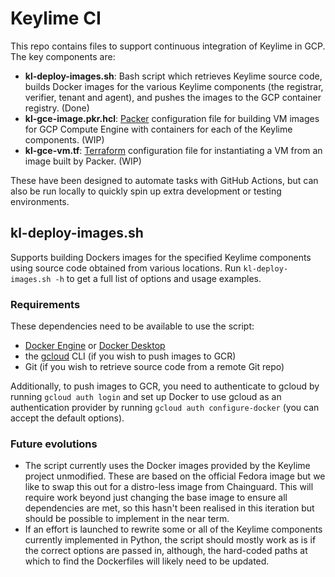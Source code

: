 # Keylime CI

This repo contains files to support continuous integration of Keylime in GCP. The key components are:

- **kl-deploy-images.sh**: Bash script which retrieves Keylime source code, builds Docker images for the various Keylime components (the registrar, verifier, tenant and agent), and pushes the images to the GCP container registry. (Done)
- **kl-gce-image.pkr.hcl**: [Packer](https://www.hashicorp.com/products/packer) configuration file for building VM images for GCP Compute Engine with containers for each of the Keylime components. (WIP)
- **kl-gce-vm.tf**: [Terraform](https://www.terraform.io/) configuration file for instantiating a VM from an image built by Packer. (WIP)

These have been designed to automate tasks with GitHub Actions, but can also be run locally to quickly spin up extra development or testing environments.

## kl-deploy-images.sh

Supports building Dockers images for the specified Keylime components using source code obtained from various locations. Run `kl-deploy-images.sh -h` to get a full list of options and usage examples.

### Requirements

These dependencies need to be available to use the script:

- [Docker Engine](https://docs.docker.com/engine/) or [Docker Desktop](https://docs.docker.com/desktop/)
- the [gcloud](https://cloud.google.com/sdk/gcloud) CLI (if you wish to push images to GCR)
- Git (if you wish to retrieve source code from a remote Git repo)

Additionally, to push images to GCR, you need to authenticate to gcloud by running `gcloud auth login` and set up Docker to use gcloud as an authentication provider by running `gcloud auth configure-docker` (you can accept the default options).

### Future evolutions

- The script currently uses the Docker images provided by the Keylime project unmodified. These are based on the official Fedora image but we like to swap this out for a distro-less image from Chainguard. This will require work beyond just changing the base image to ensure all dependencies are met, so this hasn't been realised in this iteration but should be possible to implement in the near term.
- If an effort is launched to rewrite some or all of the Keylime components currently implemented in Python, the script should mostly work as is if the correct options are passed in, although, the hard-coded paths at which to find the Dockerfiles will likely need to be updated.